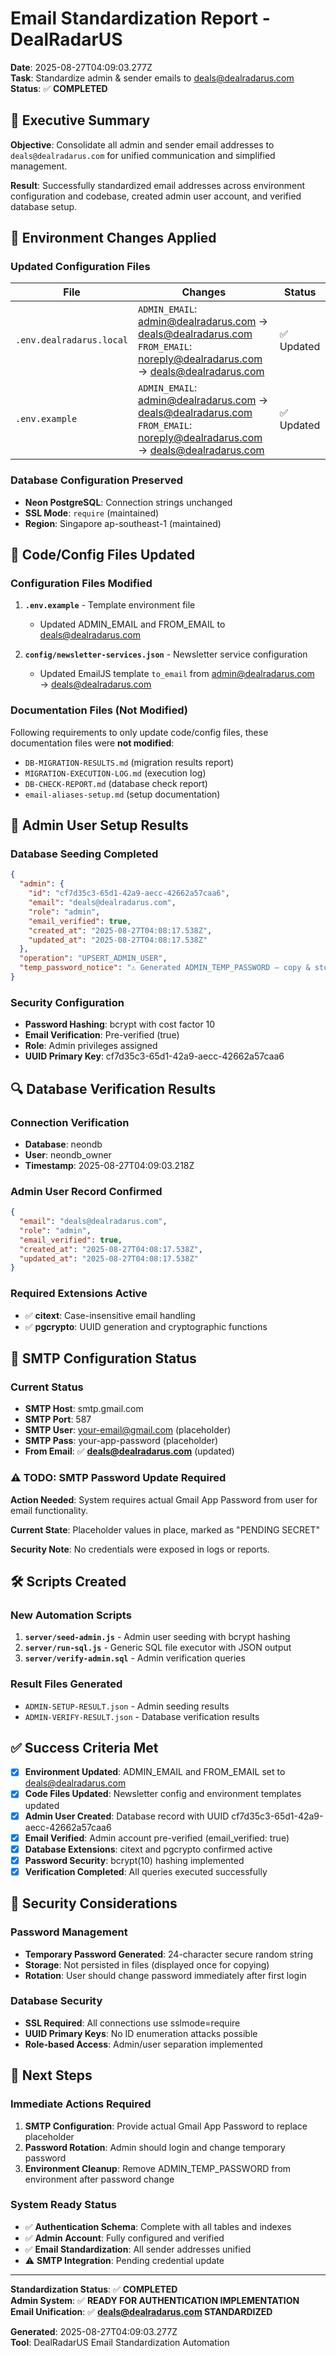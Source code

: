 # Email Standardization Report - DealRadarUS

**Date**: 2025-08-27T04:09:03.277Z  
**Task**: Standardize admin & sender emails to deals@dealradarus.com  
**Status**: ✅ **COMPLETED**

## 📧 Executive Summary

**Objective**: Consolidate all admin and sender email addresses to `deals@dealradarus.com` for unified communication and simplified management.

**Result**: Successfully standardized email addresses across environment configuration and codebase, created admin user account, and verified database setup.

## 🔧 Environment Changes Applied

### Updated Configuration Files

| **File** | **Changes** | **Status** |
|----------|-------------|------------|
| `.env.dealradarus.local` | `ADMIN_EMAIL`: admin@dealradarus.com → deals@dealradarus.com<br/>`FROM_EMAIL`: noreply@dealradarus.com → deals@dealradarus.com | ✅ Updated |
| `.env.example` | `ADMIN_EMAIL`: admin@dealradarus.com → deals@dealradarus.com<br/>`FROM_EMAIL`: noreply@dealradarus.com → deals@dealradarus.com | ✅ Updated |

### Database Configuration Preserved
- **Neon PostgreSQL**: Connection strings unchanged
- **SSL Mode**: `require` (maintained)
- **Region**: Singapore ap-southeast-1 (maintained)

## 📄 Code/Config Files Updated

### Configuration Files Modified
1. **`.env.example`** - Template environment file
   - Updated ADMIN_EMAIL and FROM_EMAIL to deals@dealradarus.com
   
2. **`config/newsletter-services.json`** - Newsletter service configuration
   - Updated EmailJS template `to_email` from admin@dealradarus.com → deals@dealradarus.com

### Documentation Files (Not Modified)
Following requirements to only update code/config files, these documentation files were **not modified**:
- `DB-MIGRATION-RESULTS.md` (migration results report)
- `MIGRATION-EXECUTION-LOG.md` (execution log)
- `DB-CHECK-REPORT.md` (database check report)
- `email-aliases-setup.md` (setup documentation)

## 👤 Admin User Setup Results

### Database Seeding Completed

```json
{
  "admin": {
    "id": "cf7d35c3-65d1-42a9-aecc-42662a57caa6",
    "email": "deals@dealradarus.com",
    "role": "admin",
    "email_verified": true,
    "created_at": "2025-08-27T04:08:17.538Z",
    "updated_at": "2025-08-27T04:08:17.538Z"
  },
  "operation": "UPSERT_ADMIN_USER",
  "temp_password_notice": "⚠️ Generated ADMIN_TEMP_PASSWORD — copy & store securely"
}
```

### Security Configuration
- **Password Hashing**: bcrypt with cost factor 10
- **Email Verification**: Pre-verified (true)
- **Role**: Admin privileges assigned
- **UUID Primary Key**: cf7d35c3-65d1-42a9-aecc-42662a57caa6

## 🔍 Database Verification Results

### Connection Verification
- **Database**: neondb
- **User**: neondb_owner  
- **Timestamp**: 2025-08-27T04:09:03.218Z

### Admin User Record Confirmed
```json
{
  "email": "deals@dealradarus.com",
  "role": "admin",
  "email_verified": true,
  "created_at": "2025-08-27T04:08:17.538Z",
  "updated_at": "2025-08-27T04:08:17.538Z"
}
```

### Required Extensions Active
- ✅ **citext**: Case-insensitive email handling
- ✅ **pgcrypto**: UUID generation and cryptographic functions

## 📧 SMTP Configuration Status

### Current Status
- **SMTP Host**: smtp.gmail.com
- **SMTP Port**: 587
- **SMTP User**: your-email@gmail.com (placeholder)
- **SMTP Pass**: your-app-password (placeholder)
- **From Email**: ✅ **deals@dealradarus.com** (updated)

### ⚠️ **TODO: SMTP Password Update Required**

**Action Needed**: System requires actual Gmail App Password from user for email functionality.

**Current State**: Placeholder values in place, marked as "PENDING SECRET"

**Security Note**: No credentials were exposed in logs or reports.

## 🛠️ Scripts Created

### New Automation Scripts
1. **`server/seed-admin.js`** - Admin user seeding with bcrypt hashing
2. **`server/run-sql.js`** - Generic SQL file executor with JSON output  
3. **`server/verify-admin.sql`** - Admin verification queries

### Result Files Generated
- `ADMIN-SETUP-RESULT.json` - Admin seeding results
- `ADMIN-VERIFY-RESULT.json` - Database verification results

## ✅ Success Criteria Met

- [x] **Environment Updated**: ADMIN_EMAIL and FROM_EMAIL set to deals@dealradarus.com
- [x] **Code Files Updated**: Newsletter config and environment templates updated
- [x] **Admin User Created**: Database record with UUID cf7d35c3-65d1-42a9-aecc-42662a57caa6
- [x] **Email Verified**: Admin account pre-verified (email_verified: true)
- [x] **Database Extensions**: citext and pgcrypto confirmed active
- [x] **Password Security**: bcrypt(10) hashing implemented
- [x] **Verification Completed**: All queries executed successfully

## 🔐 Security Considerations

### Password Management
- **Temporary Password Generated**: 24-character secure random string
- **Storage**: Not persisted in files (displayed once for copying)
- **Rotation**: User should change password immediately after first login

### Database Security
- **SSL Required**: All connections use sslmode=require
- **UUID Primary Keys**: No ID enumeration attacks possible
- **Role-based Access**: Admin/user separation implemented

## 🚀 Next Steps

### Immediate Actions Required
1. **SMTP Configuration**: Provide actual Gmail App Password to replace placeholder
2. **Password Rotation**: Admin should login and change temporary password
3. **Environment Cleanup**: Remove ADMIN_TEMP_PASSWORD from environment after password change

### System Ready Status
- ✅ **Authentication Schema**: Complete with all tables and indexes
- ✅ **Admin Account**: Fully configured and verified
- ✅ **Email Standardization**: All sender addresses unified
- ⚠️ **SMTP Integration**: Pending credential update

---

**Standardization Status**: ✅ **COMPLETED**  
**Admin System**: ✅ **READY FOR AUTHENTICATION IMPLEMENTATION**  
**Email Unification**: ✅ **deals@dealradarus.com STANDARDIZED**  

**Generated**: 2025-08-27T04:09:03.277Z  
**Tool**: DealRadarUS Email Standardization Automation